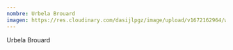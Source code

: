 ```yaml
---
nombre: Urbela Brouard
imagen: https://res.cloudinary.com/dasijlpgz/image/upload/v1672162964/web/contacto.jpg
---
```

U﻿rbela Brouard